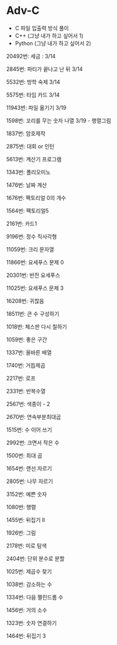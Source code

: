 # Adv-C

- C 파일 입출력 방식 풀이
- C++ (그냥 내가 하고 싶어서 1)
- Python (그냥 내가 하고 싶어서 2)

20492번: 세금 : 3/14

2845번: 파티가 끝나고 난 뒤 3/14

5532번: 방학 숙제 3/14

5575번: 타임 카드 3/14

11943번: 파일 옮기기 3/19

1598번: 꼬리를 무는 숫자 나열 3/19 - 행렬그림

1837번: 암호제작

2875번: 대회 or 인턴

5613번: 계산기 프로그램

1343번: 폴리오미노

1476번: 날짜 계산

1676번: 팩토리얼 0의 개수

1564번: 팩토리얼5

2161번: 카드1

9196번: 정수 직사각형

11059번: 크리 문자열

11866번: 요세푸스 문제 0

20301번: 반전 요세푸스

11025번: 요세푸스 문제 3

16208번: 귀찮음

18511번: 큰 수 구성하기

1018번: 체스판 다시 칠하기

1059번: 좋은 구간

1337번: 올바른 배열

1740번: 거듭제곱

2217번: 로프

2331번: 반복수열

2567번: 색종이 - 2

2670번: 연속부분최대곱

1515번: 수 이어 쓰기

2992번: 크면서 작은 수

1500번: 최대 곱

1654번: 랜선 자르기

2805번: 나무 자르기

3152번: 예쁜 숫자

1080번: 행렬

1455번: 뒤집기 II

1926번: 그림

2178번: 미로 탐색

2404번: 단위 분수로 분할

1025번: 제곱수 찾기

1038번: 감소하는 수

1334번: 다음 팰린드롬 수

1456번: 거의 소수

1323번: 숫자 연결하기

1464번: 뒤집기 3

